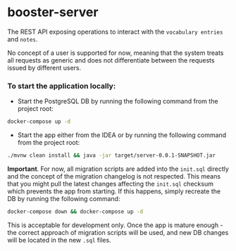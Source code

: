 # booster-server

The REST API exposing operations to interact with the `vocabulary entries` and `notes`. 

No concept of a user is supported for now, meaning that the system treats all requests as generic and does not differentiate between the requests issued by different users.

### To start the application locally:
* Start the PostgreSQL DB by running the following command from the project root:
```bash
docker-compose up -d 
```
* Start the app either from the IDEA or by running the following command from the project root:
```bash
./mvnw clean install && java -jar target/server-0.0.1-SNAPSHOT.jar
```

**Important**. For now, all migration scripts are added into the `init.sql` directly and the concept of the migration changelog is not respected. This means that you might pull the latest changes affecting the `init.sql` checksum which prevents the app from starting. If this happens, simply recreate the DB by running the following command:
```bash
docker-compose down && docker-compose up -d
```
This is acceptable for development only. Once the app is mature enough - the correct approach of migration scripts will be used, and new DB changes will be located in the new `.sql` files.
